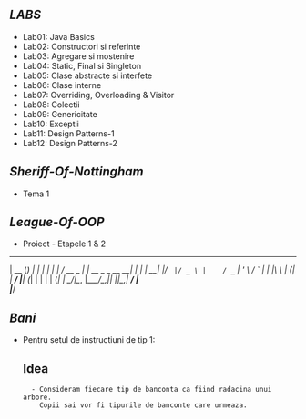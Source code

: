 *LABS*
------
- Lab01: Java Basics
- Lab02: Constructori si referinte
- Lab03: Agregare si mostenire
- Lab04: Static, Final si Singleton
- Lab05: Clase abstracte si interfete
- Lab06: Clase interne
- Lab07: Overriding, Overloading & Visitor
- Lab08: Colectii
- Lab09: Genericitate
- Lab10: Exceptii
- Lab11: Design Patterns-1
- Lab12: Design Patterns-2

*Sheriff-Of-Nottingham*
-----------------------
- Tema 1

*League-Of-OOP*
---------------
- Proiect - Etapele 1 & 2





 _____ _            _                     _ 
|  __ (_)          | |                   | |
| |  \/_  __ _  ___| |     __ _ _ __   __| |
| | __| |/ _` |/ _ \ |    / _` | '_ \ / _` |
| |_\ \ | (_| |  __/ |___| (_| | | | | (_| |
 \____/_|\__, |\___\_____/\__,_|_| |_|\__,_|
          __/ |                             
         |___/                              

*Bani*
------

- Pentru setul de instructiuni de tip 1:

	Idea
	------
		- Consideram fiecare tip de banconta ca fiind radacina unui arbore.
		  Copii sai vor fi tipurile de banconte care urmeaza.
